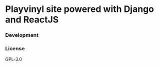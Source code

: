 Playvinyl site powered with Django and ReactJS
==============================================

### Development

### License

GPL-3.0
